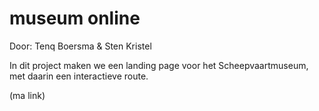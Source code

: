 # museum online

Door:
Tenq Boersma
&
Sten Kristel

In dit project maken we een landing page voor het Scheepvaartmuseum, met daarin een interactieve route.

(ma link)